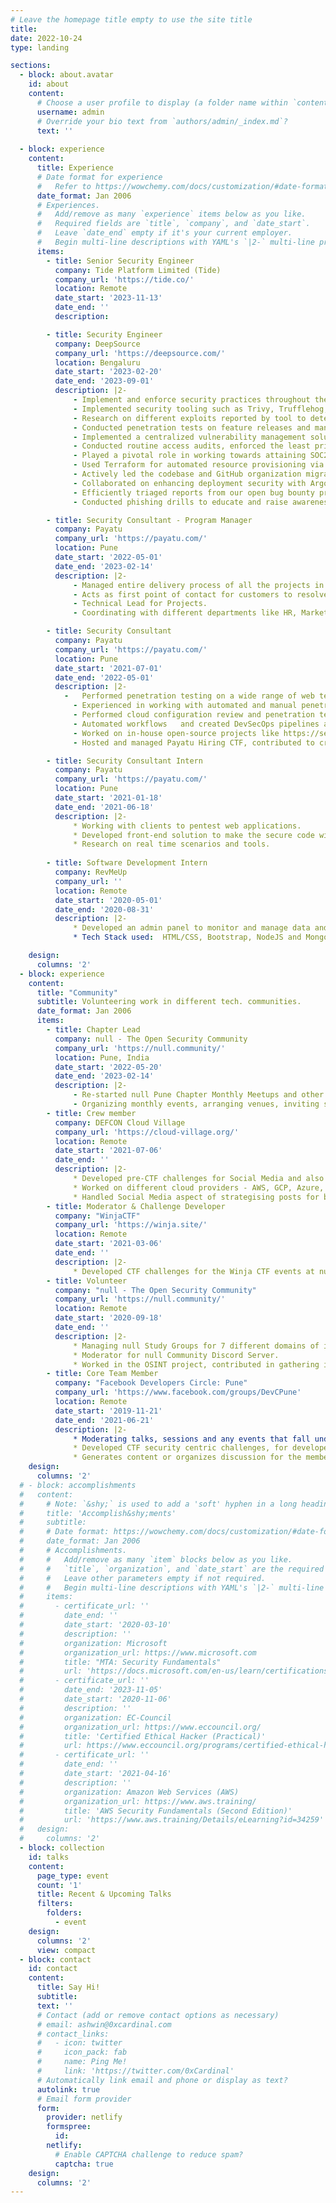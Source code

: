 ```yaml
---
# Leave the homepage title empty to use the site title
title:
date: 2022-10-24
type: landing

sections:
  - block: about.avatar
    id: about
    content:
      # Choose a user profile to display (a folder name within `content/authors/`)
      username: admin
      # Override your bio text from `authors/admin/_index.md`?
      text: ''
      
  - block: experience
    content:
      title: Experience
      # Date format for experience
      #   Refer to https://wowchemy.com/docs/customization/#date-format
      date_format: Jan 2006
      # Experiences.
      #   Add/remove as many `experience` items below as you like.
      #   Required fields are `title`, `company`, and `date_start`.
      #   Leave `date_end` empty if it's your current employer.
      #   Begin multi-line descriptions with YAML's `|2-` multi-line prefix.
      items:
        - title: Senior Security Engineer
          company: Tide Platform Limited (Tide)
          company_url: 'https://tide.co/'
          location: Remote
          date_start: '2023-11-13'
          date_end: ''
          description: 

        - title: Security Engineer
          company: DeepSource
          company_url: 'https://deepsource.com/'
          location: Bengaluru
          date_start: '2023-02-20'
          date_end: '2023-09-01'
          description: |2-
              - Implement and enforce security practices throughout the entire organization.
              - Implemented security tooling such as Trivy, Trufflehog, and others, and ensured the integration of GitHub security features into the DevOps pipeline. Collaborated cross-functionally to drive widespread adoption of these security measures.
              - Research on different exploits reported by tool to determine it's impact and exploitability using frameworks like EPSS.
              - Conducted penetration tests on feature releases and managed annual third-party security assessments to ensure software security and compliance.
              - Implemented a centralized vulnerability management solution to efficiently manage and triage security issues reported by tools like Trivy and ScoutSuite-powered makeshift CSPM.
              - Conducted routine access audits, enforced the least privilege principle, restricted access to sensitive components and data to only when necessary, and maintained comprehensive access logs for these instances.
              - Played a pivotal role in working towards attaining SOC2 and ISO27001 compliance certifications, demonstrating a commitment to industry- leading security standards.
              - Used Terraform for automated resource provisioning via pull requests, enhancing security and consistency while reducing operational risks.
              - Actively led the codebase and GitHub organization migration process, including restructuring and access control, to ensure a secure and organized transition.
              - Collaborated on enhancing deployment security with ArgoCD, optimizing the management of GitOps-driven infrastructure and ensuring secure, automated deployments.
              - Efficiently triaged reports from our open bug bounty program, prioritizing and addressing security vulnerabilities to enhance overall system resilience.
              - Conducted phishing drills to educate and raise awareness among team members about security threats and phishing attack vigilance.

        - title: Security Consultant - Program Manager
          company: Payatu
          company_url: 'https://payatu.com/'
          location: Pune
          date_start: '2022-05-01'
          date_end: '2023-02-14'
          description: |2-
              -	Managed entire delivery process of all the projects in the company ensuring the quality of work is being delivered to the customer.
              -	Acts as first point of contact for customers to resolve any issues.
              -	Technical Lead for Projects.
              -	Coordinating with different departments like HR, Marketing, Finance to get the best for the consultants and customers.

        - title: Security Consultant
          company: Payatu
          company_url: 'https://payatu.com/'
          location: Pune
          date_start: '2021-07-01'
          date_end: '2022-05-01'
          description: |2-
            -	Performed penetration testing on a wide range of web technologies to identify critical vulnerabilities affecting the business, such as Content Manipulation and SQL Injection.
              -	Experienced in working with automated and manual penetration testing methodology to deliver quality results.
              -	Performed cloud configuration review and penetration testing to find critical misconfiguration in client’s infrastructure.
              -	Automated workflows   and created DevSecOps pipelines and performed penetration testing on CI/CD pipelines to find vulnerabilities.
              -	Worked on in-house open-source projects like https://securecode.wiki and https://cybersecwiki.com to contribute to infosec community.
              -	Hosted and managed Payatu Hiring CTF, contributed to creating challenges, hosting, and maintaining infrastructure, moderating Discord, etc. post that taking interviews of the top candidates to hire them.

        - title: Security Consultant Intern
          company: Payatu
          company_url: 'https://payatu.com/'
          location: Pune
          date_start: '2021-01-18'
          date_end: '2021-06-18'
          description: |2-
              * Working with clients to pentest web applications.
              * Developed front-end solution to make the secure code wiki public - [securecode.wiki](https://securecode.wiki) and also created its CI/CD pipeline.
              * Research on real time scenarios and tools.
              
        - title: Software Development Intern
          company: RevMeUp
          company_url: ''
          location: Remote
          date_start: '2020-05-01'
          date_end: '2020-08-31'
          description: |2-
              * Developed an admin panel to monitor and manage data and requests from the mobile application.
              * Tech Stack used:  HTML/CSS, Bootstrap, NodeJS and MongoDB

    design:
      columns: '2'
  - block: experience
    content:
      title: "Community"
      subtitle: Volunteering work in different tech. communities.
      date_format: Jan 2006
      items:
        - title: Chapter Lead 
          company: null - The Open Security Community
          company_url: 'https://null.community/'
          location: Pune, India
          date_start: '2022-05-20'
          date_end: '2023-02-14'
          description: |2-
              - Re-started null Pune Chapter Monthly Meetups and other types of meetings like null Humla, Puliya and workshops along with concepts like news bytes and networking hour.
              - Organizing monthly events, arranging venues, inviting speakers, and other duties are among the responsibilities.
        - title: Crew member
          company: DEFCON Cloud Village
          company_url: 'https://cloud-village.org/'
          location: Remote
          date_start: '2021-07-06'
          date_end: ''
          description: |2-
              * Developed pre-CTF challenges for Social Media and also challenges for the main event.
              * Worked on different cloud providers - AWS, GCP, Azure, Digital Ocean & Alibaba while working on the CTF.
              * Handled Social Media aspect of strategising posts for better reach and engagements and also designing creatives for the event.
        - title: Moderator & Challenge Developer
          company: "WinjaCTF"
          company_url: 'https://winja.site/'
          location: Remote
          date_start: '2021-03-06'
          date_end: ''
          description: |2-
              * Developed CTF challenges for the Winja CTF events at nullcon 2021 (06th Mar, 2021) and at c0c0n 2021 (12th Nov, 2021).
        - title: Volunteer
          company: "null - The Open Security Community"
          company_url: 'https://null.community/'
          location: Remote
          date_start: '2020-09-18'
          date_end: ''
          description: |2-
              * Managing null Study Groups for 7 different domains of information security. Helping the newcomers, get exposed to industry grade learning experience. Responsibilities involved conducting weekly/bi-weekly meetups, finding mentors, etc.
              * Moderator for null Community Discord Server.
              * Worked in the OSINT project, contributed in gathering information from the government websites and presenting them in an easy-to-consume form.
        - title: Core Team Member
          company: "Facebook Developers Circle: Pune"
          company_url: 'https://www.facebook.com/groups/DevCPune'
          location: Remote
          date_start: '2019-11-21'
          date_end: '2021-06-21'
          description: |2-
              * Moderating talks, sessions and any events that fall under the umbrella of DevC: Pune.
              * Developed CTF security centric challenges, for developers to learn about security.
              * Generates content or organizes discussion for the members.
    design:
      columns: '2'
  # - block: accomplishments
  #   content:
  #     # Note: `&shy;` is used to add a 'soft' hyphen in a long heading.
  #     title: 'Accomplish&shy;ments'
  #     subtitle:
  #     # Date format: https://wowchemy.com/docs/customization/#date-format
  #     date_format: Jan 2006
  #     # Accomplishments.
  #     #   Add/remove as many `item` blocks below as you like.
  #     #   `title`, `organization`, and `date_start` are the required parameters.
  #     #   Leave other parameters empty if not required.
  #     #   Begin multi-line descriptions with YAML's `|2-` multi-line prefix.
  #     items:
  #       - certificate_url: ''
  #         date_end: ''
  #         date_start: '2020-03-10'
  #         description: ''
  #         organization: Microsoft
  #         organization_url: https://www.microsoft.com
  #         title: "MTA: Security Fundamentals"
  #         url: 'https://docs.microsoft.com/en-us/learn/certifications/exams/98-367'
  #       - certificate_url: ''
  #         date_end: '2023-11-05'
  #         date_start: '2020-11-06'
  #         description: ''
  #         organization: EC-Council
  #         organization_url: https://www.eccouncil.org/
  #         title: 'Certified Ethical Hacker (Practical)'
  #         url: https://www.eccouncil.org/programs/certified-ethical-hacker-ceh-practical/
  #       - certificate_url: ''
  #         date_end: ''
  #         date_start: '2021-04-16'
  #         description: ''
  #         organization: Amazon Web Services (AWS)
  #         organization_url: https://www.aws.training/
  #         title: 'AWS Security Fundamentals (Second Edition)'
  #         url: 'https://www.aws.training/Details/eLearning?id=34259'
  #   design:
  #     columns: '2'
  - block: collection
    id: talks
    content:
      page_type: event
      count: '1'
      title: Recent & Upcoming Talks
      filters:
        folders:
          - event
    design:
      columns: '2'
      view: compact
  - block: contact
    id: contact
    content:
      title: Say Hi!
      subtitle:
      text: ''
      # Contact (add or remove contact options as necessary)
      # email: ashwin@0xcardinal.com
      # contact_links:
      #   - icon: twitter
      #     icon_pack: fab
      #     name: Ping Me!  
      #     link: 'https://twitter.com/0xCardinal'
      # Automatically link email and phone or display as text?
      autolink: true
      # Email form provider
      form:
        provider: netlify
        formspree:
          id:
        netlify:
          # Enable CAPTCHA challenge to reduce spam?
          captcha: true
    design:
      columns: '2'
---
```

